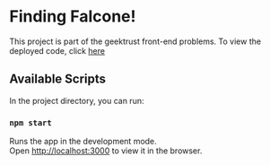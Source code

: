 # Finding Falcone!
This project is part of the geektrust front-end problems.
To view the deployed code, click [here](https://queen-falcone.vercel.app/)
## Available Scripts

In the project directory, you can run:

### `npm start`

Runs the app in the development mode.\
Open [http://localhost:3000](http://localhost:3000) to view it in the browser.



